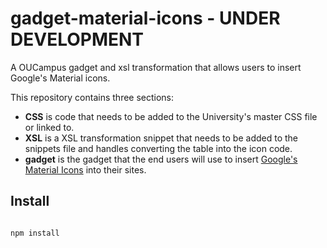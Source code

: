 # gadget-material-icons - UNDER DEVELOPMENT
A OUCampus gadget and xsl transformation that allows users to insert Google's Material icons.

This repository contains three sections:

- **CSS** is code that needs to be added to the University's master CSS file or linked to.
- **XSL** is a XSL transformation snippet that needs to be added to the snippets file and handles converting the table into the icon code.
- **gadget** is the gadget that the end users will use to insert [Google's Material Icons](https://design.google.com/icons/) into their sites.

## Install

``` 

npm install

```
